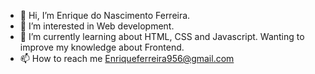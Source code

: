 - 👋 Hi, I’m Enrique do Nascimento Ferreira.
- 👀 I’m interested in Web development.
- 🌱 I’m currently learning about HTML, CSS and Javascript. Wanting to improve my knowledge about Frontend.
- 📫 How to reach me Enriqueferreira956@gmail.com

